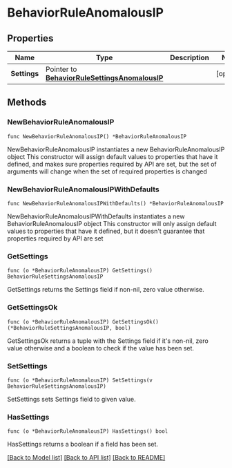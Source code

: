 # BehaviorRuleAnomalousIP

## Properties

Name | Type | Description | Notes
------------ | ------------- | ------------- | -------------
**Settings** | Pointer to [**BehaviorRuleSettingsAnomalousIP**](BehaviorRuleSettingsAnomalousIP.md) |  | [optional] 

## Methods

### NewBehaviorRuleAnomalousIP

`func NewBehaviorRuleAnomalousIP() *BehaviorRuleAnomalousIP`

NewBehaviorRuleAnomalousIP instantiates a new BehaviorRuleAnomalousIP object
This constructor will assign default values to properties that have it defined,
and makes sure properties required by API are set, but the set of arguments
will change when the set of required properties is changed

### NewBehaviorRuleAnomalousIPWithDefaults

`func NewBehaviorRuleAnomalousIPWithDefaults() *BehaviorRuleAnomalousIP`

NewBehaviorRuleAnomalousIPWithDefaults instantiates a new BehaviorRuleAnomalousIP object
This constructor will only assign default values to properties that have it defined,
but it doesn't guarantee that properties required by API are set

### GetSettings

`func (o *BehaviorRuleAnomalousIP) GetSettings() BehaviorRuleSettingsAnomalousIP`

GetSettings returns the Settings field if non-nil, zero value otherwise.

### GetSettingsOk

`func (o *BehaviorRuleAnomalousIP) GetSettingsOk() (*BehaviorRuleSettingsAnomalousIP, bool)`

GetSettingsOk returns a tuple with the Settings field if it's non-nil, zero value otherwise
and a boolean to check if the value has been set.

### SetSettings

`func (o *BehaviorRuleAnomalousIP) SetSettings(v BehaviorRuleSettingsAnomalousIP)`

SetSettings sets Settings field to given value.

### HasSettings

`func (o *BehaviorRuleAnomalousIP) HasSettings() bool`

HasSettings returns a boolean if a field has been set.


[[Back to Model list]](../README.md#documentation-for-models) [[Back to API list]](../README.md#documentation-for-api-endpoints) [[Back to README]](../README.md)


